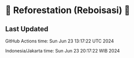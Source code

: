 
# 🌳 Reforestation (Reboisasi) 🌲

## Last Updated

GitHub Actions time: Sun Jun 23 13:17:22 UTC 2024

Indonesia/Jakarta time: Sun Jun 23 20:17:22 WIB 2024
